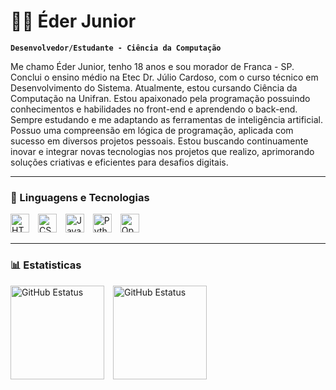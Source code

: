 <!-- Titulo principal -->
# 🧑‍💻 Éder Junior

<!-- Profissão -->
**`Desenvolvedor/Estudante - Ciência da Computação`**

<!-- Descrição do perfil -->
Me chamo Éder Junior, tenho 18 anos e sou morador de Franca - SP. Conclui o ensino médio na Etec Dr. Júlio Cardoso, com o curso técnico em Desenvolvimento do Sistema. Atualmente, estou cursando Ciência da Computação na Unifran. Estou apaixonado pela programação possuindo conhecimentos e habilidades no front-end e aprendendo o back-end. Sempre estudando e me adaptando as ferramentas de inteligência artificial. Possuo uma compreensão em lógica de programação, aplicada com sucesso em diversos projetos pessoais. Estou buscando continuamente inovar e integrar novas tecnologias nos projetos que realizo, aprimorando soluções criativas e eficientes para desafios digitais.

<!-- Cria uma linha de separação -->
---

<!-- Titulo de conhecimento -->
### 🤖 Linguagens e Tecnologias

<img
    align-items="left"
    alt="HTML"
    title="HTML"
    width="30px"
    style="padding-right: 10px;"
    src="https://cdn.jsdelivr.net/gh/devicons/devicon@latest/icons/html5/html5-original.svg"
/><!-- HTML -->
<img
    align-items="left"
    alt="CSS"
    title="CSS"
    width="30px"
    style="padding-right: 10px;"
    src="https://cdn.jsdelivr.net/gh/devicons/devicon@latest/icons/css3/css3-original.svg"
/><!-- CSS -->
<img
    align-items="left"
    alt="JavaScript"
    title="JavaScript"
    width="30px"
    style="padding-right: 10px;"
    src="https://cdn.jsdelivr.net/gh/devicons/devicon@latest/icons/javascript/javascript-original.svg"
/><!-- JavaScript -->
<img
    align-items="left"
    alt="Python"
    title="Python"
    width="30px"
    style="padding-right: 10px;"
    src="https://cdn.jsdelivr.net/gh/devicons/devicon@latest/icons/python/python-original.svg"
/><!-- Python -->
<img
    align-items="left"
    alt="Open AI"
    title="Open AI"
    width="30px"
    style="padding-right: 10px;"
    src="https://github.com/user-attachments/assets/df7aa06c-795b-4d73-8026-ff0902311788"
/><!-- Open AI -->

<!-- Cria uma linha de separação -->
---

<!-- Estatisticas em grafico -->
### 📊 Estatisticas

<img
    align-items="left"
    alt="GitHub Estatus"
    height="150px"
    style="padding-right: 10px;"
    src="https://github-readme-stats.vercel.app/api?username=EderJuniorS&show_icons=true&theme=tokyonight&include_all_commits=true&locale=pt-br"
/>
<img
    align-items="left"
    alt="GitHub Estatus"
    height="150px"
    style="padding-right: 10px;"
    src="https://github-readme-stats.vercel.app/api/top-langs/?username=EderJuniorS&theme=tokyonight&layout=compact&custom_title=Tecnologias&langs_count=3"
/>
